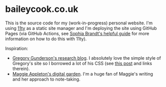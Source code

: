 # baileycook.co.uk
This is the source code for my (work-in-progress) personal website. I'm using [11ty](https://www.11ty.dev) as a static site manager and I'm deploying the site using GitHub Pages (via GitHub Actions, see [Sophia Brandt's helpful guide](https://www.rockyourcode.com/how-to-deploy-eleventy-to-github-pages-with-github-actions/) for more information on how to do this with 11ty).

Inspiration:
- [Gregory Gunderson's research blog](https://gregorygundersen.com). I absolutely love the simple style of Gregory's site so I borrowed a lot of his CSS (see [this post](https://gregorygundersen.com/blog/2020/06/21/blog-theme/) and links therein).
- [Maggie Appleton's digital garden](https://maggieappleton.com). I'm a huge fan of Maggie's writing and her approach to note-taking. 
